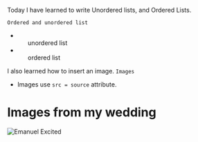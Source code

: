Today I have learned to write Unordered lists, and Ordered Lists. 

`Ordered and unordered list`
- <ul>unordered list</ul>
- <ol>ordered list</ol>

I also learned how to insert an image. 
`Images`
- Images use `src = source` attribute. 

<html>
    <head>
        <title>Images</title>
    </head>
    <body>
        <h1>Images from my wedding</h1>
        <img src="../images/B&F-1.jpg" alt="Emanuel Excited">
    </body>
</html>
